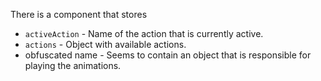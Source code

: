 There is a component that stores

- `activeAction` - Name of the action that is currently active.
- `actions` - Object with available actions.
- obfuscated name - Seems to contain an object that is responsible for playing the animations.